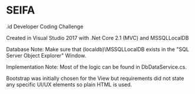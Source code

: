 # SEIFA
.id Developer Coding Challenge

Created in Visual Studio 2017 with .Net Core 2.1 (MVC) and MSSQLLocalDB

Database Note: Make sure that (localdb)\MSSQLLocalDB exists in the "SQL Server Object Explorer" Window.

Implementation Note: Most of the logic can be found in DbDataService.cs.

Bootstrap was initially chosen for the View but requirements did not state any specific UI/UX elements so plain HTML is used.